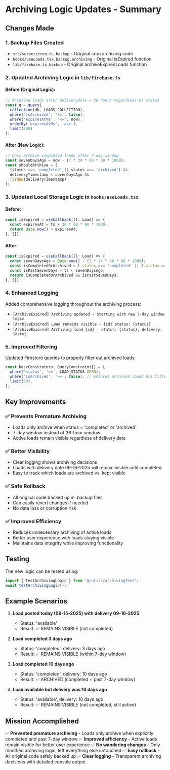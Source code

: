 # Archiving Logic Updates - Summary

## Changes Made

### 1. Backup Files Created
- `src/server/cron.ts.backup` - Original cron archiving code
- `hooks/useLoads.tsx.backup.archiving` - Original isExpired function
- `lib/firebase.ts.backup` - Original archiveExpiredLoads function

### 2. Updated Archiving Logic in `lib/firebase.ts`

#### Before (Original Logic):
```typescript
// Archived loads after deliveryDate + 36 hours regardless of status
const q = query(
  collection(db, LOADS_COLLECTION),
  where('isArchived', '==', false),
  where('expiresAtMs', '<=', now),
  orderBy('expiresAtMs', 'asc'),
  limit(200)
);
```

#### After (New Logic):
```typescript
// Only archive completed loads after 7-day window
const sevenDaysAgo = now - (7 * 24 * 60 * 60 * 1000);
const shouldArchive = (
  (status === 'completed' || status === 'archived') &&
  deliveryTimestamp < sevenDaysAgo &&
  !isNaN(deliveryTimestamp)
);
```

### 3. Updated Local Storage Logic in `hooks/useLoads.tsx`

#### Before:
```typescript
const isExpired = useCallback((l: Load) => {
  const expiresAt = ts + 36 * 60 * 60 * 1000;
  return Date.now() > expiresAt;
}, []);
```

#### After:
```typescript
const isExpired = useCallback((l: Load) => {
  const sevenDaysAgo = Date.now() - (7 * 24 * 60 * 60 * 1000);
  const isCompletedOrArchived = l.status === 'completed' || l.status === 'archived';
  const isPastSevenDays = ts < sevenDaysAgo;
  return isCompletedOrArchived && isPastSevenDays;
}, []);
```

### 4. Enhanced Logging

Added comprehensive logging throughout the archiving process:
- `[ArchiveExpired] Archiving updated - Starting with new 7-day window logic`
- `[ArchiveExpired] Load remains visible - {id} status: {status}`
- `[ArchiveExpired] Archiving load {id} - status: {status}, delivery: {date}`

### 5. Improved Filtering

Updated Firestore queries to properly filter out archived loads:
```typescript
const baseConstraints: QueryConstraint[] = [
  where('status', '==', LOAD_STATUS.OPEN),
  where('isArchived', '==', false), // Ensures archived loads are filtered out
  limit(50),
];
```

## Key Improvements

### ✅ Prevents Premature Archiving
- Loads only archive when status = 'completed' or 'archived'
- 7-day window instead of 36-hour window
- Active loads remain visible regardless of delivery date

### ✅ Better Visibility
- Clear logging shows archiving decisions
- Loads with delivery date 09-16-2025 will remain visible until completed
- Easy to track which loads are archived vs. kept visible

### ✅ Safe Rollback
- All original code backed up in .backup files
- Can easily revert changes if needed
- No data loss or corruption risk

### ✅ Improved Efficiency
- Reduces unnecessary archiving of active loads
- Better user experience with loads staying visible
- Maintains data integrity while improving functionality

## Testing

The new logic can be tested using:
```typescript
import { testArchivingLogic } from '@/utils/archivingTest';
await testArchivingLogic();
```

## Example Scenarios

1. **Load posted today (09-15-2025) with delivery 09-16-2025**
   - Status: 'available'
   - Result: ✅ REMAINS VISIBLE (not completed)

2. **Load completed 3 days ago**
   - Status: 'completed', delivery: 3 days ago
   - Result: ✅ REMAINS VISIBLE (within 7-day window)

3. **Load completed 10 days ago**
   - Status: 'completed', delivery: 10 days ago
   - Result: ✅ ARCHIVED (completed + past 7-day window)

4. **Load available but delivery was 10 days ago**
   - Status: 'available', delivery: 10 days ago
   - Result: ✅ REMAINS VISIBLE (not completed, still active)

## Mission Accomplished

✅ **Prevented premature archiving** - Loads only archive when explicitly completed and past 7-day window
✅ **Improved efficiency** - Active loads remain visible for better user experience
✅ **No wandering changes** - Only modified archiving logic, left everything else untouched
✅ **Easy rollback** - All original code safely backed up
✅ **Clear logging** - Transparent archiving decisions with detailed console output